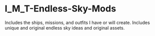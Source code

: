 # I_M_T-Endless-Sky-Mods
Includes the ships, missions, and outfits I have or will create. Includes unique and original endless sky ideas and original assets.

